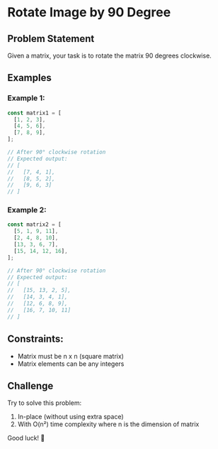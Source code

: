 # Rotate Image by 90 Degree

## Problem Statement

Given a matrix, your task is to rotate the matrix 90 degrees clockwise.

## Examples

### Example 1:

```javascript
const matrix1 = [
  [1, 2, 3],
  [4, 5, 6],
  [7, 8, 9],
];

// After 90° clockwise rotation
// Expected output:
// [
//   [7, 4, 1],
//   [8, 5, 2],
//   [9, 6, 3]
// ]
```

### Example 2:

```javascript
const matrix2 = [
  [5, 1, 9, 11],
  [2, 4, 8, 10],
  [13, 3, 6, 7],
  [15, 14, 12, 16],
];

// After 90° clockwise rotation
// Expected output:
// [
//   [15, 13, 2, 5],
//   [14, 3, 4, 1],
//   [12, 6, 8, 9],
//   [16, 7, 10, 11]
// ]
```

## Constraints:

- Matrix must be n x n (square matrix)
- Matrix elements can be any integers

## Challenge

Try to solve this problem:

1. In-place (without using extra space)
2. With O(n²) time complexity where n is the dimension of matrix

Good luck! 🚀
